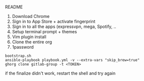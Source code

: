 README

1. Download Chrome
2. Sign in to App Store + activate fingerprint
3. Sign in to all the apps (expressvpn, mega, Spotify, ..
4. Setup terminal prompt + themes
5. Vim plugin install
6. Clone the entire org
7. 1password


```
bootstrap.sh
ansible-playbook playbook.yml -v --extra-vars "skip_brew=true"
ghorg clone gitlab-group -t <TOKEN>
```

if the finalize didn't work, restart the shell and try again
